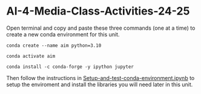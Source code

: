 # AI-4-Media-Class-Activities-24-25

Open terminal and copy and paste these three commands (one at a time) to create a new conda environment for this unit. 

```
conda create --name aim python=3.10
```
```
conda activate aim
```
```
conda install -c conda-forge -y ipython jupyter
```

Then follow the instructions in [Setup-and-test-conda-environment.ipynb](Setup-and-test-conda-environment.ipynb) to setup the enviroment and install the libraries you will need later in this unit.
